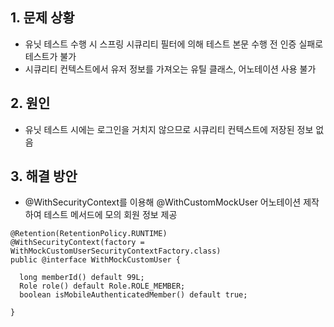 ## 1. 문제 상황
 - 유닛 테스트 수행 시 스프링 시큐리티 필터에 의해 테스트 본문 수행 전 인증 실패로 테스트가 불가
 - 시큐리티 컨텍스트에서 유저 정보를 가져오는 유틸 클래스, 어노테이션 사용 불가

## 2. 원인
 - 유닛 테스트 시에는 로그인을 거치지 않으므로 시큐리티 컨텍스트에 저장된 정보 없음

## 3. 해결 방안
 - @WithSecurityContext를 이용해 @WithCustomMockUser 어노테이션 제작하여 테스트 메서드에 모의 회원 정보 제공

```
@Retention(RetentionPolicy.RUNTIME)
@WithSecurityContext(factory = WithMockCustomUserSecurityContextFactory.class)
public @interface WithMockCustomUser {

  long memberId() default 99L;
  Role role() default Role.ROLE_MEMBER;
  boolean isMobileAuthenticatedMember() default true;

}

```